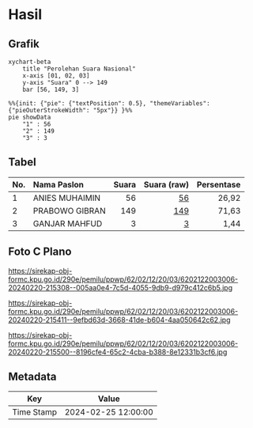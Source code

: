 # Hasil

## Grafik

```mermaid
xychart-beta
    title "Perolehan Suara Nasional"
    x-axis [01, 02, 03]
    y-axis "Suara" 0 --> 149
    bar [56, 149, 3]
```

```mermaid
%%{init: {"pie": {"textPosition": 0.5}, "themeVariables": {"pieOuterStrokeWidth": "5px"}} }%%
pie showData
    "1" : 56
    "2" : 149
    "3" : 3
```

## Tabel

| No. | Nama Paslon    | Suara | Suara (raw) | Persentase |
|:--- |:-------------- | -----:| -----------:| ----------:|
| 1   | ANIES MUHAIMIN | 56    | [56][p-1]   | 26,92      |
| 2   | PRABOWO GIBRAN | 149   | [149][p-2]  | 71,63      |
| 3   | GANJAR MAHFUD  | 3     | [3][p-3]    | 1,44       |


[p-1]: https://github.com/gigit-pemilu/pemilu-2024/blob/main/pilpres/hitung-suara/sub/62-kalimantan-tengah/sub/02-kotawaringin-timur/sub/12-seranau/sub/2003-batuah/sub/006-tps/sub/paslon-1.txt
[p-2]: https://github.com/gigit-pemilu/pemilu-2024/blob/main/pilpres/hitung-suara/sub/62-kalimantan-tengah/sub/02-kotawaringin-timur/sub/12-seranau/sub/2003-batuah/sub/006-tps/sub/paslon-2.txt
[p-3]: https://github.com/gigit-pemilu/pemilu-2024/blob/main/pilpres/hitung-suara/sub/62-kalimantan-tengah/sub/02-kotawaringin-timur/sub/12-seranau/sub/2003-batuah/sub/006-tps/sub/paslon-3.txt

## Foto C Plano

https://sirekap-obj-formc.kpu.go.id/290e/pemilu/ppwp/62/02/12/20/03/6202122003006-20240220-215308--005aa0e4-7c5d-4055-9db9-d979c412c6b5.jpg

https://sirekap-obj-formc.kpu.go.id/290e/pemilu/ppwp/62/02/12/20/03/6202122003006-20240220-215411--9efbd63d-3668-41de-b604-4aa050642c62.jpg

https://sirekap-obj-formc.kpu.go.id/290e/pemilu/ppwp/62/02/12/20/03/6202122003006-20240220-215500--8196cfe4-65c2-4cba-b388-8e12331b3cf6.jpg


## Metadata

| Key        | Value               |
| ---------- | ------------------- |
| Time Stamp | 2024-02-25 12:00:00 |



